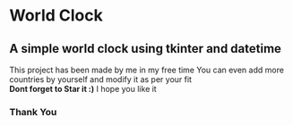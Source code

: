 # World Clock
## A simple world clock using tkinter and datetime

This project has been made by me in my free time
You can even add more countries by yourself and modify it as per your fit <br />
**Dont forget to Star it :)**
I hope you like it 
### Thank You
